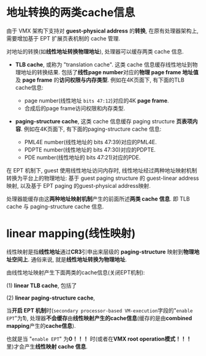 
# 地址转换的两类cache信息

由于 VMX 架构下支持对 **guest-physical address** 的**转换**, 在原有处理器架构上, 需要增加基于 EPT 扩展页表机制的 cache 管理.

对地址的转换(如**线性地址转换物理地址**), 处理器可以缓存两类 cache 信息.

- **TLB cache**, 或称为 "translation cache". 这类 cache 信息缓存线性地址到物理地址的转换结果. 包括了**线性page number**对应的**物理 page frame 地址值**及 **page frame** 的**访问权限与内存类型**. 例如在4K页面下, 有下面的TLB cache信息:
    - page number(线性地址 `bits 47:12`)对应的4K **page frame**.
    - 合成后的page frame访问权限和内存类型.

- **paging-structure cache**, 这类 cache 信息缓存 paging structure **页表项内容**. 例如在4K页面下, 有下面的paging-structure cache 信息:
    - PML4E number(线性地址的 bits 47:39)对应的PML4E.
    - PDPTE number(线性地址的 bits 47:30)对应的PDPTE.
    - PDE number(线性地址的 bits 47:21)对应的PDE.

在 EPT 机制下, guest 使用线性地址访问内存时, 线性地址经过两种地址映射机制转换为平台上的物理地址: 基于 guest paging structure 的 guest-linear address 映射, 以及基于 EPT paging 的guest-physical address映射.

处理器能缓存由这**两种地址映射机制**产生的前面所述**两类 cache 信息**. 即 TLB cache 与 paging-structure cache 信息.

# linear mapping(线性映射)

线性映射是指**线性地址**通过**CR3**引申出来层级的 **paging-structure** 映射到**物理地址空间上**. 通俗来说, 就是**线性地址转换为物理地址**.

由线性地址映射产生下面两类的cache信息(关闭EPT机制):

(1) **linear TLB cache**, 包括了

(2) **linear paging-structure cache**, 


当**开启 EPT 机制**时(`secondary processor-based VM-execution`字段的"`enable EPT`"为**1**), 处理器**不会缓存**由**线性映射产生的cache信息**(缓存的是由**combined mapping**产生的**cache信息**). 

也就是当 "`enable EPT`" 为**0！！！** 时(或者在**VMX root operation模式！！！** 里)才会产生**线性映射 cache 信息**.
